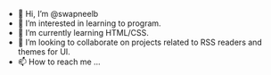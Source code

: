 - 👋 Hi, I’m @swapneelb
- 👀 I’m interested in learning to program.
- 🌱 I’m currently learning HTML/CSS.
- 💞️ I’m looking to collaborate on projects related to RSS readers and themes for UI.
- 📫 How to reach me ...

<!---
swapneelb/swapneelb is a ✨ special ✨ repository because its `README.md` (this file) appears on your GitHub profile.
You can click the Preview link to take a look at your changes.
--->
